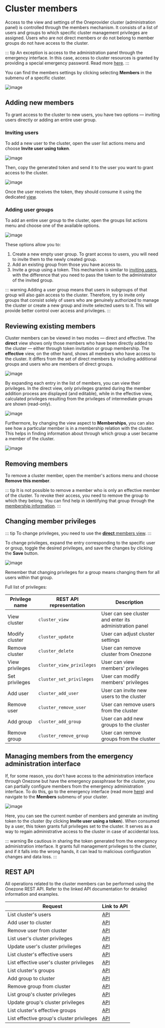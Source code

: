 # Cluster members

Access to the view and settings of the Oneprovider cluster (administration
panel) is controlled through the members mechanism. It consists of a list of
users and groups to which specific cluster management privileges are assigned.
Users who are not direct members or do not belong to member groups do not have
access to the cluster.

::: tip
An exception is access to the administration panel through the emergency
interface. In this case, access to cluster resources is granted by providing a
special emergency password. Read more
[here](../administration-panel.md#access-via-emergency-interface).
:::

You can find the members settings by clicking selecting **Members** in the submenu
of a specific cluster.

![image](../../../../images/admin-guide/oneprovider/configuration/cluster-members/cluster-members.png#screenshot)

## Adding new members

To grant access to the cluster to new users, you have two options — inviting
users directly or adding an entire user group.

### Inviting users

To add a new user to the cluster, open the user list actions menu and choose **Invite user using token**.

![image](../../../../images/admin-guide/oneprovider/configuration/cluster-members/adding-cluster-user-options.png#screenshot)

Then, copy the generated token and send it to the user you want to grant access
to the cluster.

![image](../../../../images/admin-guide/oneprovider/configuration/cluster-members/cluster-user-invite-token.png#screenshot)

Once the user receives the token, they should consume it using the dedicated
[view](../../../user-guide/tokens.md#consuming-invite-tokens).

### Adding user groups

To add an entire user group to the cluster, open the groups list actions menu and choose one of the available options.

![image](../../../../images/admin-guide/oneprovider/configuration/cluster-members/adding-cluster-group-options.png#screenshot)

These options allow you to:

1. Create a new empty user group. To grant access to users, you will need to
   invite them to the newly created group.
2. Add an existing group from those you have access to.
3. Invite a group using a token. This mechanism is similar to [inviting
   users](#inviting-users), with the difference that you need to pass the token
   to the administrator of the invited group.

::: warning
Adding a user group means that users in subgroups of that group will
also gain access to the cluster. Therefore, try to invite only groups that
consist solely of users who are genuinely authorized to manage the cluster or
create a new group and invite selected users to it. This will provide better
control over access and privileges.
:::

## Reviewing existing members

Cluster members can be viewed in two modes — direct and effective. The
**direct** view shows only those members who have been directly added to the
cluster — either through token invitation or group membership. The **effective**
view, on the other hand, shows all members who have access to the cluster. It
differs from the set of direct members by including additional groups and users
who are members of direct groups.

![image](../../../../images/admin-guide/oneprovider/configuration/cluster-members/effective-cluster-members.png#screenshot)

By expanding each entry in the list of members, you can view their privileges.
In the direct view, only privileges granted during the member addition process
are displayed (and editable), while in the effective view, calculated privileges
resulting from the privileges of intermediate groups are shown (read-only).

![image](../../../../images/admin-guide/oneprovider/configuration/cluster-members/cluster-member-perms.png#screenshot)

Furthermore, by changing the view aspect to **Memberships**, you can also see how
a particular member is in a membership relation with the cluster. This helps in
finding information about through which group a user became a member of the
cluster.

![image](../../../../images/admin-guide/oneprovider/configuration/cluster-members/cluster-member-membership.png#screenshot)

## Removing members

To remove a cluster member, open the member's actions menu and choose **Remove this member**.

::: tip
It is not possible to remove a member who is only an effective member of
the cluster. To revoke their access, you need to remove the group to which they
belong. You can find help in identifying that group through the
[membership information](#reviewing-existing-members).
:::

## Changing member privileges

::: tip
To change privileges, you need to use the
[**direct** members view](#reviewing-existing-members).
:::

To change privileges, expand the entry corresponding to the specific user or
group, toggle the desired privileges, and save the changes by clicking the
**Save** button.

![image](../../../../images/admin-guide/oneprovider/configuration/cluster-members/modifies-cluster-member-perms.png#screenshot)

Remember that changing privileges for a group means changing them for all users
within that group.

Full list of privileges:

| Privilege name  | REST API representation   | Description                                             |
| --------------- | ------------------------- | ------------------------------------------------------- |
| View cluster    | `cluster_view`            | User can see cluster and enter its administration panel |
| Modify cluster  | `cluster_update`          | User can adjust cluster settings                        |
| Remove cluster  | `cluster_delete`          | User can remove cluster from Onezone                    |
| View privileges | `cluster_view_privileges` | User can view members' privileges                       |
| Set privileges  | `cluster_set_privileges`  | User can modify members' privileges                     |
| Add user        | `cluster_add_user`        | User can invite new users to the cluster                |
| Remove user     | `cluster_remove_user`     | User can remove users from the cluster                  |
| Add group       | `cluster_add_group`       | User can add new groups to the cluster                  |
| Remove group    | `cluster_remove_group`    | User can remove groups from the cluster                 |

## Managing members from the emergency administration interface

If, for some reason, you don't have access to the administration interface
through Onezone but have the emergency passphrase for the cluster, you can
partially configure members from the emergency administration interface. To do
this, go to the emergency interface (read more
[here](../administration-panel.md#access-via-emergency-interface)) and navigate
to the **Members** submenu of your cluster.

![image](../../../../images/admin-guide/oneprovider/configuration/cluster-members/cluster-members-in-emergency.png#screenshot)

Here, you can see the current number of members and generate an inviting token
to the cluster (by clicking **Invite user using a token**). When consumed by a
user, this token grants full privileges set to the cluster. It serves as a way
to regain administrative access to the cluster in case of accidental loss.

::: warning
Be cautious in sharing the token generated from the emergency
administration interface. It grants full management privileges to the cluster,
and if it falls into the wrong hands, it can lead to malicious configuration
changes and data loss.
:::

## REST API

All operations related to the cluster members can be performed using the Onezone
REST API. Refer to the linked API documentation for detailed information and
examples.

| Request                                   | Link to API                                                                                                   |
| ----------------------------------------- | ------------------------------------------------------------------------------------------------------------- |
| List cluster's users                      | [API](https://onedata.org/#/home/api/latest/onezone?anchor=operation/list_cluster_users)                      |
| Add user to cluster                       | [API](https://onedata.org/#/home/api/latest/onezone?anchor=operation/add_cluster_user)                        |
| Remove user from cluster                  | [API](https://onedata.org/#/home/api/latest/onezone?anchor=operation/remove_cluster_user)                     |
| List user's cluster privileges            | [API](https://onedata.org/#/home/api/latest/onezone?anchor=operation/list_user_cluster_privileges)            |
| Update user's cluster privileges          | [API](https://onedata.org/#/home/api/latest/onezone?anchor=operation/update_user_cluster_privileges)          |
| List cluster's effective users            | [API](https://onedata.org/#/home/api/latest/onezone?anchor=operation/list_cluster_effective_users)            |
| List effective user's cluster privileges  | [API](https://onedata.org/#/home/api/latest/onezone?anchor=operation/list_effective_user_cluster_privileges)  |
| List cluster's groups                     | [API](https://onedata.org/#/home/api/latest/onezone?anchor=operation/list_cluster_groups)                     |
| Add group to cluster                      | [API](https://onedata.org/#/home/api/latest/onezone?anchor=operation/add_group_to_cluster)                    |
| Remove group from cluster                 | [API](https://onedata.org/#/home/api/latest/onezone?anchor=operation/remove_cluster_group)                    |
| List group's cluster privileges           | [API](https://onedata.org/#/home/api/latest/onezone?anchor=operation/list_group_cluster_privileges)           |
| Update group's cluster privileges         | [API](https://onedata.org/#/home/api/latest/onezone?anchor=operation/update_group_cluster_privileges)         |
| List cluster's effective groups           | [API](https://onedata.org/#/home/api/latest/onezone?anchor=operation/list_cluster_effective_groups)           |
| List effective group's cluster privileges | [API](https://onedata.org/#/home/api/latest/onezone?anchor=operation/list_effective_group_cluster_privileges) |
